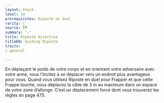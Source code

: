 ```yaml
---
layout: block
level: 14
prerequisites: Riposte en duel
rarity: C
source: ??
summary: '-'
title: Riposte directive
titleEN: Guiding Riposte
traits:
- general

---
```


<p>En déplaçant le poids de votre corps et en orientant votre adversaire avec votre arme, vous l’incitez à se déplacer vers un endroit plus avantageux pour vous. Quand vous utilisez Riposte en duel pour Frapper et que cette Frappe touche, vous déplacez la cible de 3 m au maximum dans un espace de votre zone d’allonge. C’est un déplacement forcé dont vous trouverez les règles en page 475.</p>